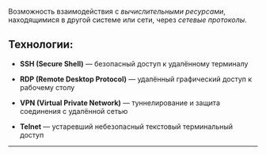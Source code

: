 Возможность взаимодействия с *вычислительными ресурсами*, находящимися в другой системе или сети, через *сетевые протоколы*.

## Технологии:

- **SSH (Secure Shell)** — безопасный доступ к удалённому терминалу
    
- **RDP (Remote Desktop Protocol)** — удалённый графический доступ к рабочему столу
    
- **VPN (Virtual Private Network)** — туннелирование и защита соединения с удалённой сетью
    
- **Telnet** — устаревший небезопасный текстовый терминальный доступ
    

---
